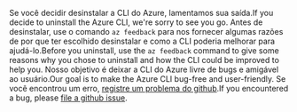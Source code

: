 <span data-ttu-id="469fe-101">Se você decidir desinstalar a CLI do Azure, lamentamos sua saída.</span><span class="sxs-lookup"><span data-stu-id="469fe-101">If you decide to uninstall the Azure CLI, we're sorry to see you go.</span></span> <span data-ttu-id="469fe-102">Antes de desinstalar, use o comando `az feedback` para nos fornecer algumas razões de por que ter escolhido desinstalar e como a CLI poderia melhorar para ajudá-lo.</span><span class="sxs-lookup"><span data-stu-id="469fe-102">Before you uninstall, use the `az feedback` command to give some reasons why you chose to uninstall and how the CLI could be improved to help you.</span></span> <span data-ttu-id="469fe-103">Nosso objetivo é deixar a CLI do Azure livre de bugs e amigável ao usuário.</span><span class="sxs-lookup"><span data-stu-id="469fe-103">Our goal is to make the Azure CLI bug-free and user-friendly.</span></span> <span data-ttu-id="469fe-104">Se você encontrou um erro, [registre um problema do github](https://github.com/Azure/azure-cli/issues).</span><span class="sxs-lookup"><span data-stu-id="469fe-104">If you encountered a bug, please [file a github issue](https://github.com/Azure/azure-cli/issues).</span></span>